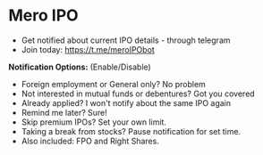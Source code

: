 # Mero IPO

- Get notified about current IPO details - through telegram
- Join today: https://t.me/meroIPObot

**Notification Options:** (Enable/Disable)
  - Foreign employment or General only? No problem
  - Not interested in mutual funds or debentures? Got you covered
  - Already applied? I won't notify about the same IPO again
  - Remind me later? Sure!
  - Skip premium IPOs? Set your own limit.
  - Taking a break from stocks? Pause notification for set time.
  - Also included: FPO and Right Shares.
